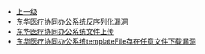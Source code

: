 * [上一级](docs/wy876_poc/)
* [东华医疗协同办公系统反序列化漏洞](docs/wy876_poc/%E4%B8%9C%E5%8D%8E%E5%8C%BB%E7%96%97%E5%8D%8F%E5%90%8C%E5%8A%9E%E5%85%AC%E7%B3%BB%E7%BB%9F/%E4%B8%9C%E5%8D%8E%E5%8C%BB%E7%96%97%E5%8D%8F%E5%90%8C%E5%8A%9E%E5%85%AC%E7%B3%BB%E7%BB%9F%E5%8F%8D%E5%BA%8F%E5%88%97%E5%8C%96%E6%BC%8F%E6%B4%9E.md)
* [东华医疗协同办公系统文件上传](docs/wy876_poc/%E4%B8%9C%E5%8D%8E%E5%8C%BB%E7%96%97%E5%8D%8F%E5%90%8C%E5%8A%9E%E5%85%AC%E7%B3%BB%E7%BB%9F/%E4%B8%9C%E5%8D%8E%E5%8C%BB%E7%96%97%E5%8D%8F%E5%90%8C%E5%8A%9E%E5%85%AC%E7%B3%BB%E7%BB%9F%E6%96%87%E4%BB%B6%E4%B8%8A%E4%BC%A0.md)
* [东华医疗协同办公系统templateFile存在任意文件下载漏洞](docs/wy876_poc/%E4%B8%9C%E5%8D%8E%E5%8C%BB%E7%96%97%E5%8D%8F%E5%90%8C%E5%8A%9E%E5%85%AC%E7%B3%BB%E7%BB%9F/%E4%B8%9C%E5%8D%8E%E5%8C%BB%E7%96%97%E5%8D%8F%E5%90%8C%E5%8A%9E%E5%85%AC%E7%B3%BB%E7%BB%9FtemplateFile%E5%AD%98%E5%9C%A8%E4%BB%BB%E6%84%8F%E6%96%87%E4%BB%B6%E4%B8%8B%E8%BD%BD%E6%BC%8F%E6%B4%9E.md)
